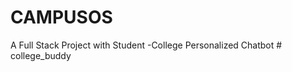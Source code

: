 # CAMPUSOS
A Full Stack Project with Student -College Personalized Chatbot
#   c o l l e g e _ b u d d y  
 